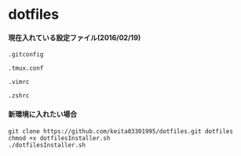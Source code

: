 # dotfiles

#### 現在入れている設定ファイル(2016/02/19)

```
.gitconfig

.tmux.conf

.vimrc

.zshrc
```

#### 新環境に入れたい場合

```
git clone https://github.com/keita03301995/dotfiles.git dotfiles
chmod +x dotfilesInstaller.sh
./dotfilesInstaller.sh
```
